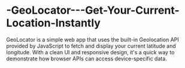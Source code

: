 # -GeoLocator---Get-Your-Current-Location-Instantly
GeoLocator is a simple web app that uses the built-in Geolocation API provided by JavaScript to fetch and display your current latitude and longitude. With a clean UI and responsive design, it's a quick way to demonstrate how browser APIs can access device-specific data.
